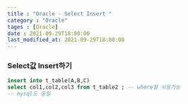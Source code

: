 ```yaml
---
title : "Oracle - Select Insert "
category : "Oracle"
tages : [Oracle]
date : 2021-09-29T18:00:00
last_modified_at: 2021-09-29T18:00:00
---
```


### Select값 Insert하기

```sql
insert into t_table(A,B,C)
select col1,col2,col3 from t_table2 ; -- where절 사용가능
-- mysql도 동일
```